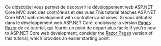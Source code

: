 <span data-ttu-id="4037c-101">Ce didacticiel vous permet de découvrir le développement web ASP.NET Core MVC avec des contrôleurs et des vues.</span><span class="sxs-lookup"><span data-stu-id="4037c-101">This tutorial teaches ASP.NET Core MVC web development with controllers and views.</span></span> <span data-ttu-id="4037c-102">Si vous débutez dans le développement web ASP.NET Core, choisissez la version [Pages Razor](xref:tutorials/razor-pages/razor-pages-start) de ce tutoriel, qui fournit un point de départ plus facile.</span><span class="sxs-lookup"><span data-stu-id="4037c-102">If you're new to ASP.NET Core web development, consider the [Razor Pages](xref:tutorials/razor-pages/razor-pages-start) version of this tutorial, which provides an easier starting point.</span></span>
